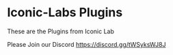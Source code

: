 # Iconic-Labs Plugins

These are the Plugins from Iconic Lab 



Please Join our Discord
https://discord.gg/tWSyksWJ8J
